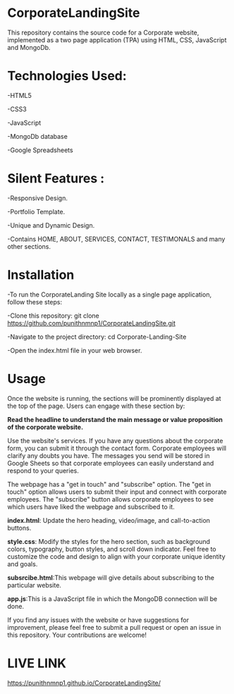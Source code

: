 


# CorporateLandingSite

This repository contains the source code for a Corporate website, implemented as a two page application (TPA) using HTML, CSS, JavaScript and MongoDb.

# Technologies Used:
-HTML5  

-CSS3

-JavaScript 

-MongoDb database

-Google Spreadsheets

# Silent Features :
-Responsive Design.

-Portfolio Template.

-Unique and Dynamic Design.

-Contains HOME, ABOUT, SERVICES, CONTACT, TESTIMONALS and many other sections.

# Installation
-To run the CorporateLanding Site locally as a single page application, follow these steps:

-Clone this repository: git clone https://github.com/punithnmnp1/CorporateLandingSite.git

-Navigate to the project directory: cd Corporate-Landing-Site

-Open the index.html file in your web browser.

# Usage
Once the website is running, the sections will be prominently displayed at the top of the page. Users can engage with these section by:

**Read the headline to understand the main message or value proposition of the corporate website.**

Use the website's services. If you have any questions about the corporate form, you can submit it through the contact form. Corporate employees will clarify any doubts you have. The messages you send will be stored in Google Sheets so that corporate employees can easily understand and respond to your queries.

The webpage has a "get in touch" and "subscribe" option. The "get in touch" option allows users to submit their input and connect with corporate employees. The "subscribe" button allows corporate employees to see which users have liked the webpage and subscribed to it.

**index.html**: Update the hero heading, video/image, and call-to-action buttons.

**style.css**: Modify the styles for the hero section, such as background colors, typography, button styles, and scroll down indicator. Feel free to customize the code and design to align with your corporate unique identity and goals.

**subsrcibe.html**:This webpage will give details about subscribing to the particular website. 

**app.js**:This is a JavaScript file in which the MongoDB connection will be done.

If you find any issues with the website or have suggestions for improvement, please feel free to submit a pull request or open an issue in this repository. Your contributions are welcome!

# LIVE LINK
https://punithnmnp1.github.io/CorporateLandingSite/
